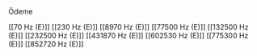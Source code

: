 Ödeme

[[70 Hz (E)]]
[[230 Hz (E)]]
[[8970 Hz (E)]]
[[77500 Hz (E)]]
[[132500 Hz (E)]]
[[232500 Hz (E)]]
[[431870 Hz (E)]]
[[602530 Hz (E)]]
[[775300 Hz (E)]]
[[852720 Hz (E)]]